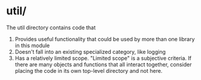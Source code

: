# util/

The util directory contains code that
1. Provides useful functionality that could be used by more than one library in this module
2. Doesn't fall into an existing specialized category, like logging
3. Has a relatively limited scope. "Limited scope" is a subjective criteria. If there are many
   objects and functions that all interact together, consider placing the code in its own
   top-level directory and not here.